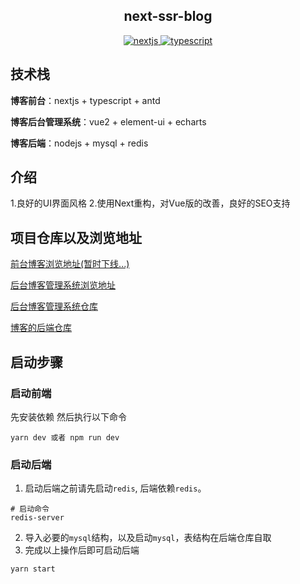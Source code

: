 <div>
  <h2 align="center">next-ssr-blog</h2>
  <p align="center">
    <a href="https://www.nextjs.cn">
      <img src="https://img.shields.io/badge/nextjs-%3E12.0-red" alt="nextjs"/>
    </a>
    <a href="https://www.tslang.cn/" target="_blank">
      <img src="https://img.shields.io/badge/typescript-%3E4.0.0-blue" alt="typescript">
    </a>
  </p>
</div>

## 技术栈
**博客前台**：nextjs + typescript + antd

**博客后台管理系统**：vue2 + element-ui + echarts

**博客后端**：nodejs + mysql + redis

## 介绍
1.良好的UI界面风格
2.使用Next重构，对Vue版的改善，良好的SEO支持

## 项目仓库以及浏览地址
[前台博客浏览地址(暂时下线...)](http://106.12.143.215)

[后台博客管理系统浏览地址](https://codeleilei.gitee.io/vue-admin-top/#/login)

[后台博客管理系统仓库](https://github.com/Acmenlei/vue-admin-top.git)

[博客的后端仓库](https://github.com/Acmenlei/node-admin-backend.git)

## 启动步骤
### 启动前端
先安装依赖 然后执行以下命令
```shell
yarn dev 或者 npm run dev
```
### 启动后端
1. 启动后端之前请先启动`redis`, 后端依赖`redis`。
```shell
# 启动命令
redis-server
```
2. 导入必要的`mysql`结构，以及启动`mysql`，表结构在后端仓库自取
3. 完成以上操作后即可启动后端
```shell
yarn start
```